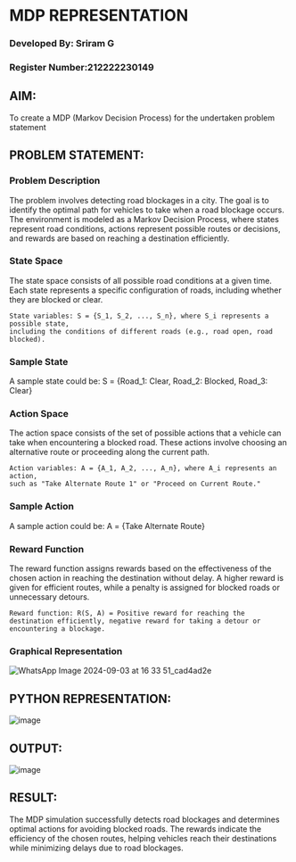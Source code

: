 # MDP REPRESENTATION

### Developed By: Sriram G
### Register Number:212222230149
## AIM:

To create a MDP (Markov Decision Process) for the undertaken problem statement

## PROBLEM STATEMENT:

### Problem Description

The problem involves detecting road blockages in a city. The goal is to identify the optimal path for vehicles to take when a road blockage occurs. The environment is modeled as a Markov Decision Process, where states represent road conditions, actions represent possible routes or decisions, and rewards are based on reaching a destination efficiently.

### State Space

The state space consists of all possible road conditions at a given time. Each state represents a specific configuration of roads, including whether they are blocked or clear.


    State variables: S = {S_1, S_2, ..., S_n}, where S_i represents a possible state, 
    including the conditions of different roads (e.g., road open, road blocked).

### Sample State

A sample state could be: S = {Road_1: Clear, Road_2: Blocked, Road_3: Clear}

### Action Space

The action space consists of the set of possible actions that a vehicle can take when encountering a blocked road. These actions involve choosing an alternative route or proceeding along the current path.

    Action variables: A = {A_1, A_2, ..., A_n}, where A_i represents an action, 
    such as "Take Alternate Route 1" or "Proceed on Current Route."

### Sample Action

A sample action could be: A = {Take Alternate Route}

### Reward Function

The reward function assigns rewards based on the effectiveness of the chosen action in reaching the destination without delay. A higher reward is given for efficient routes, while a penalty is assigned for blocked roads or unnecessary detours.

    Reward function: R(S, A) = Positive reward for reaching the destination efficiently, negative reward for taking a detour or encountering a blockage.

### Graphical Representation

![WhatsApp Image 2024-09-03 at 16 33 51_cad4ad2e](https://github.com/user-attachments/assets/1576ca9e-b2f6-45d5-a1e4-b630f7becf9b)


## PYTHON REPRESENTATION:

![image](https://github.com/user-attachments/assets/d1289e5a-f490-4a1e-bb0b-cb712679eef1)


## OUTPUT:

![image](https://github.com/user-attachments/assets/d6e82257-b4d2-48cf-8541-d0d833d1b5b6)


## RESULT:

The MDP simulation successfully detects road blockages and determines optimal actions for avoiding blocked roads. The rewards indicate the efficiency of the chosen routes, helping vehicles reach their destinations while minimizing delays due to road blockages.


